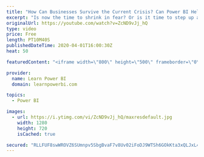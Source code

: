 ```yaml
---
title: "How Can Businesses Survive the Current Crisis? Can Power BI Help?"
excerpt: "Is now the time to shrink in fear? Or is it time to step up and be a leader for your business? 👉 Go to http://www.PowerBIBizHelp.com/ for help.  The current crisis is severe, but it would not last forever. What can you do, to not only survive now, but thrive once we emerge from this crisis?  Can Power"
originalUrl: https://youtube.com/watch?v=ZcND9vJj_hQ
type: video
price: Free
length: PT10M40S
publishedDateTime: 2020-04-01T16:00:30Z
heat: 50

featuredContent: "<iframe width=\"800\" height=\"500\" frameborder=\"0\" src=\"https://www.youtube.com/embed/ZcND9vJj_hQ\" allow=\"accelerometer; autoplay; encrypted-media; gyroscope; picture-in-picture\" allowfullscreen></iframe>"

provider:
  name: Learn Power BI
  domain: learnpowerbi.com

topics:
  - Power BI

images:
  - url: https://i.ytimg.com/vi/ZcND9vJj_hQ/maxresdefault.jpg
    width: 1280
    height: 720
    isCached: true

secured: "RLLFUF8swWROVZ6SUmnpv5SbgBvaF7v8Uv02iFoDJ9WTSh6GOkKta3xQLJxL4sd+rgzClxjyS4ZV78HiHTKiN47gNxZO0kqgaVX2z2CeKmZ2i1pt0XnNiLuxpuoYEFKwmfga+808fSPp3y+vFRodwS1ocmcmTDvC0VwJLcjk8lm0HMjn39O+z4lrc9HmckOoNUueCHXbXgskMGiKYXey5lMCkCTJoBWQSAnuCus6UMexIyhTRElo2JfQ1q2sPUkbeFzJP0/ykhSc2WJ6y7B9rSbIVnSWE/PYN61dzfS3nZrBPlazI/qT3OFUHk8A3e7iKlUByi3l6p+Axd/xSnj9Us44MglBeagdOjF9FEbFPuKkorlj5Pa+wXZzfmDLuWKLe+PpohFf1i3eI0C7jnBGOdb8PCY81mina/mkcjg1/3o=;CqCGol7LVAF/vx/USkVPwg=="
---
```


